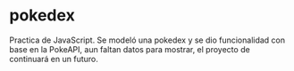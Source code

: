 # pokedex
Practica de JavaScript. Se modeló una pokedex y se dio funcionalidad con base en la PokeAPI, aun faltan datos para mostrar, el proyecto de continuará en un futuro.
